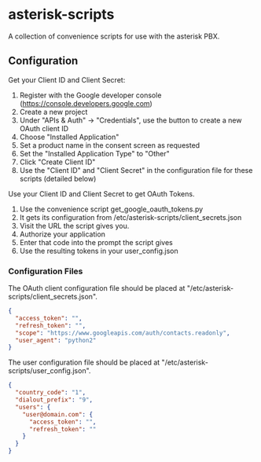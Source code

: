 # asterisk-scripts
A collection of convenience scripts for use with the asterisk PBX.

## Configuration

Get your Client ID and Client Secret:

1. Register with the Google developer console (https://console.developers.google.com)
2. Create a new project
3. Under "APIs & Auth" -> "Credentials", use the button to create a new OAuth client ID
4. Choose "Installed Application"
5. Set a product name in the consent screen as requested
6. Set the "Installed Application Type" to "Other"
7. Click "Create Client ID"
8. Use the "Client ID" and "Client Secret" in the configuration file for these scripts (detailed below)

Use your Client ID and Client Secret to get OAuth Tokens.

1. Use the convenience script get_google_oauth_tokens.py
2. It gets its configuration from /etc/asterisk-scripts/client_secrets.json
3. Visit the URL the script gives you.
4. Authorize your application
5. Enter that code into the prompt the script gives
6. Use the resulting tokens in your user_config.json

### Configuration Files

The OAuth client configuration file should be placed at "/etc/asterisk-scripts/client_secrets.json".

```json
{
  "access_token": "",
  "refresh_token": "",
  "scope": "https://www.googleapis.com/auth/contacts.readonly",
  "user_agent": "python2"
}
```

The user configuration file should be placed at "/etc/asterisk-scripts/user_config.json".

```json
{
  "country_code": "1",
  "dialout_prefix": "9",
  "users": {
    "user@domain.com": {
      "access_token": "",
      "refresh_token": ""
    }
  }
}
```
